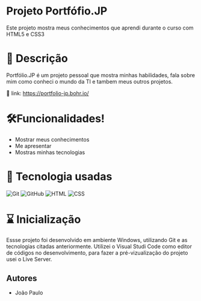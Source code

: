 # Projeto Portfófio.JP
 
   Este projeto mostra meus conhecimentos que aprendi durante o curso com HTML5 e CSS3 


# 📝 Descrição

Portfólio.JP é um projeto pessoal que mostra minhas habilidades, fala sobre mim como conheci o mundo da TI e tambem meus outros projetos.  

 🔗 link: https://portfolio-jp.bohr.io/


 
# 🛠️Funcionalidades!


- Mostrar meus conhecimentos 
- Me apresentar
- Mostras minhas tecnologias



# 📡 Tecnologia usadas

<div>
  <img align="center" alt="Git" src="https://img.shields.io/badge/GIT-E44C30?style=for-the-badge&logo=git&logoColor=white">
  <img align="center" alt="GitHub" src="https://img.shields.io/badge/GitHub-100000?style=for-the-badge&logo=github&logoColor=white">
  <img align="center" alt="HTML" src="https://img.shields.io/badge/HTML5-E34F26?style=for-the-badge&logo=html5&logoColor=white">
  <img align="center" alt="CSS" src="https://img.shields.io/badge/CSS3-1572B6?style=for-the-badge&logo=css3&logoColor=white">
<div/>


# ⌛ Inicialização

Essse projeto foi desenvolvido em ambiente Windows, utilizando Git e as tecnologias citadas anteriormente. Utilizei o Visual Studi Code como editor de códigos no desenvolvimento, para fazer a pré-vizualização do projeto  usei o Live Server.

## Autores

- João Paulo


